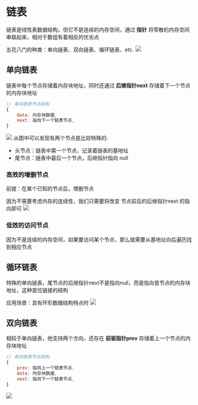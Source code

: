 # 链表
链表是线性表数据结构，但它不是连续的内存空间，通过 **指针** 将零散的内存空间串联起来，相对于数组有着相反的优劣点

五花八门的种类：单向链表、双向链表、循环链表、etc.
![](https://tva1.sinaimg.cn/large/007S8ZIlgy1gitmno9yfaj30vq0jf3z3.jpg)

## 单向链表
链表中每个节点存储着内存块地址，同时还通过 **后继指针next** 存储着下一个节点的内存块地址

```js
// 单向链表节点结构
{
    data: 内存块数据,
    next: 指向下一个链表节点,
}
```

![](https://tva1.sinaimg.cn/large/007S8ZIlgy1gitn0mny4mj30vq0b3aa9.jpg)
从图中可以发现有两个节点是比较特殊的:
- 头节点：链表中第一个节点，记录着链表的基地址
- 尾节点：链表中最后一个节点，后继指针指向 null

### 高效的增删节点
前提：在某个已知的节点后，增删节点

因为不需要考虑内存的连续性，我们只需要将改变 节点前后的后继指针next 的指向即可
![](https://tva1.sinaimg.cn/large/007S8ZIlgy1gitnkxmtoaj30vq0i274p.jpg)

### 低效的访问节点
因为不是连续的内存空间，如果要访问某个节点，那么就需要从基地址向后遍历找到相应节点


## 循环链表
特殊的单向链表，尾节点的后继指针next不是指向null，而是指向首节点的内存块地址，这种首位链接的结构

应用场景：具有环形数据结构特点时
![](https://tva1.sinaimg.cn/large/007S8ZIlgy1gitsw4cm56j30vq0b3mxb.jpg)

## 双向链表
相较于单向链表，他支持两个方向，还存在 **前驱指针prev** 存储着上一个节点的内存块地址

```js
// 单向链表节点结构
{
    prev: 指向上一个链表节点,
    data: 内存块数据,
    next: 指向下一个链表节点,
}
```
![](https://tva1.sinaimg.cn/large/007S8ZIlgy1gittc2w2mvj30vq0b3jrm.jpg)